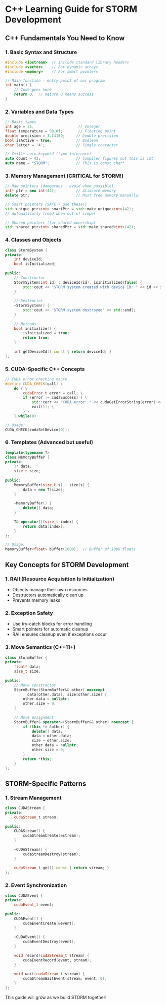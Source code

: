 # C++ Learning Guide for STORM Development

## C++ Fundamentals You Need to Know

### 1. Basic Syntax and Structure
```cpp
#include <iostream>  // Include standard library headers
#include <vector>    // For dynamic arrays
#include <memory>    // For smart pointers

// Main function - entry point of our program
int main() {
    // Code goes here
    return 0;  // Return 0 means success
}
```

### 2. Variables and Data Types
```cpp
// Basic types
int age = 25;                    // Integer
float temperature = 98.6f;       // Floating point
double precision = 3.14159;     // Double precision
bool isActive = true;           // Boolean
char letter = 'A';              // Single character

// C++11+ auto keyword (type inference)
auto count = 42;                // Compiler figures out this is int
auto name = "STORM";            // This is const char*
```

### 3. Memory Management (CRITICAL for STORM!)
```cpp
// Raw pointers (dangerous - avoid when possible)
int* ptr = new int(42);         // Allocate memory
delete ptr;                     // Must free memory manually!

// Smart pointers (SAFE - use these!)
std::unique_ptr<int> smartPtr = std::make_unique<int>(42);
// Automatically freed when out of scope!

// Shared pointers (for shared ownership)
std::shared_ptr<int> sharedPtr = std::make_shared<int>(42);
```

### 4. Classes and Objects
```cpp
class StormSystem {
private:
    int deviceId;
    bool isInitialized;
    
public:
    // Constructor
    StormSystem(int id) : deviceId(id), isInitialized(false) {
        std::cout << "STORM system created with device ID: " << id << std::endl;
    }
    
    // Destructor
    ~StormSystem() {
        std::cout << "STORM system destroyed" << std::endl;
    }
    
    // Methods
    bool initialize() {
        isInitialized = true;
        return true;
    }
    
    int getDeviceId() const { return deviceId; }
};
```

### 5. CUDA-Specific C++ Concepts
```cpp
// CUDA error checking macro
#define CUDA_CHECK(call) \
    do { \
        cudaError_t error = call; \
        if (error != cudaSuccess) { \
            std::cerr << "CUDA error: " << cudaGetErrorString(error) << std::endl; \
            exit(1); \
        } \
    } while(0)

// Usage:
CUDA_CHECK(cudaSetDevice(0));
```

### 6. Templates (Advanced but useful)
```cpp
template<typename T>
class MemoryBuffer {
private:
    T* data;
    size_t size;
    
public:
    MemoryBuffer(size_t s) : size(s) {
        data = new T[size];
    }
    
    ~MemoryBuffer() {
        delete[] data;
    }
    
    T& operator[](size_t index) {
        return data[index];
    }
};

// Usage:
MemoryBuffer<float> buffer(1000);  // Buffer of 1000 floats
```

## Key Concepts for STORM Development

### 1. RAII (Resource Acquisition Is Initialization)
- Objects manage their own resources
- Destructors automatically clean up
- Prevents memory leaks

### 2. Exception Safety
- Use try-catch blocks for error handling
- Smart pointers for automatic cleanup
- RAII ensures cleanup even if exceptions occur

### 3. Move Semantics (C++11+)
```cpp
class StormBuffer {
private:
    float* data;
    size_t size;
    
public:
    // Move constructor
    StormBuffer(StormBuffer&& other) noexcept 
        : data(other.data), size(other.size) {
        other.data = nullptr;
        other.size = 0;
    }
    
    // Move assignment
    StormBuffer& operator=(StormBuffer&& other) noexcept {
        if (this != &other) {
            delete[] data;
            data = other.data;
            size = other.size;
            other.data = nullptr;
            other.size = 0;
        }
        return *this;
    }
};
```

## STORM-Specific Patterns

### 1. Stream Management
```cpp
class CUDAStream {
private:
    cudaStream_t stream;
    
public:
    CUDAStream() {
        cudaStreamCreate(&stream);
    }
    
    ~CUDAStream() {
        cudaStreamDestroy(stream);
    }
    
    cudaStream_t get() const { return stream; }
};
```

### 2. Event Synchronization
```cpp
class CUDAEvent {
private:
    cudaEvent_t event;
    
public:
    CUDAEvent() {
        cudaEventCreate(&event);
    }
    
    ~CUDAEvent() {
        cudaEventDestroy(event);
    }
    
    void record(cudaStream_t stream) {
        cudaEventRecord(event, stream);
    }
    
    void wait(cudaStream_t stream) {
        cudaStreamWaitEvent(stream, event, 0);
    }
};
```

This guide will grow as we build STORM together!
